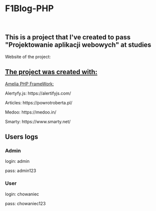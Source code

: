 # F1Blog-PHP 
<br>
<h2>This is a project that I've created to pass "Projektowanie aplikacji webowych" at studies</h2>
<p>Website of the project: <a href="https://marcysiox.000webhostapp.com/F1Blog-PHP/public/"></p>
<h2>The project was created with: </h2>
<p>Amelia PHP FrameWork: <a href="http://amelia-framework.eu/"></a></p>
<p>Alertyfy.js: <a>https://alertifyjs.com/</a></p>
<p>Articles: <a>https://powrotroberta.pl/</a></p>
<p>Medoo: <a>https://medoo.in/</a></p>
<p>Smarty: <a>https://www.smarty.net/</a></p>

<h2>Users logs</h2>
<h3>Admin</h3> 
<p>login: admin</p>
<p>pass: admin123</p>
<h3>User</h3> 
<p>login: chowaniec</p>
<p>pass: chowaniec123</p>
